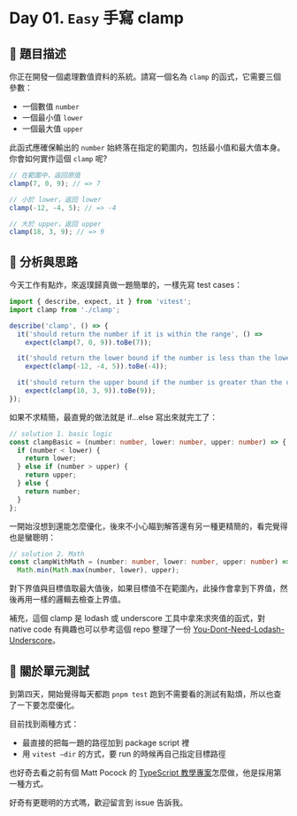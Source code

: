 # Day 01. `Easy` 手寫 clamp

## 🔸 題目描述

你正在開發一個處理數值資料的系統。請寫一個名為 `clamp` 的函式，它需要三個參數：

- 一個數值 `number`
- 一個最小值 `lower`
- 一個最大值 `upper`

此函式應確保輸出的 `number` 始終落在指定的範圍内，包括最小值和最大值本身。你會如何實作這個 `clamp` 呢?

```javascript
// 在範圍中，返回原值
clamp(7, 0, 9); // => 7

// 小於 lower，返回 lower
clamp(-12, -4, 5); // => -4

// 大於 upper，返回 upper
clamp(18, 3, 9); // => 9
```

## 💭 分析與思路

今天工作有點炸，來返璞歸真做一題簡單的，一樣先寫 test cases：

```javascript
import { describe, expect, it } from 'vitest';
import clamp from './clamp';

describe('clamp', () => {
  it('should return the number if it is within the range', () =>
    expect(clamp(7, 0, 9)).toBe(7));

  it('should return the lower bound if the number is less than the lower bound', () =>
    expect(clamp(-12, -4, 5)).toBe(-4));

  it('should return the upper bound if the number is greater than the upper bound', () =>
    expect(clamp(18, 3, 9)).toBe(9));
});
```

如果不求精簡，最直覺的做法就是 if…else 寫出來就完工了：

```ts
// solution 1. basic logic
const clampBasic = (number: number, lower: number, upper: number) => {
  if (number < lower) {
    return lower;
  } else if (number > upper) {
    return upper;
  } else {
    return number;
  }
};
```

一開始沒想到還能怎麼優化，後來不小心瞄到解答還有另一種更精簡的，看完覺得也是蠻聰明：

```ts
// solution 2. Math
const clampWithMath = (number: number, lower: number, upper: number) =>
  Math.min(Math.max(number, lower), upper);
```

對下界值與目標值取最大值後，如果目標值不在範圍內，此操作會拿到下界值，然後再用一樣的邏輯去檢查上界值。

補充，這個 clamp 是 lodash 或 underscore 工具中拿來求夾值的函式，對 native code 有興趣也可以參考這個 repo 整理了一份 [You-Dont-Need-Lodash-Underscore](https://github.com/you-dont-need/You-Dont-Need-Lodash-Underscore?tab=readme-ov-file#_clamp)。

## 🤔 關於單元測試

到第四天，開始覺得每天都跑 `pnpm test` 跑到不需要看的測試有點煩，所以也查了一下要怎麼優化。

目前找到兩種方式：

- 最直接的把每一題的路徑加到 package script 裡
- 用 `vitest —dir` 的方式，要 run 的時候再自己指定目標路徑

也好奇去看之前有個 Matt Pocock 的 [TypeScript 教學專案](https://github.com/total-typescript/beginners-typescript-tutorial/blob/main/package.json)怎麼做，他是採用第一種方式。

好奇有更聰明的方式嗎，歡迎留言到 issue 告訴我。

